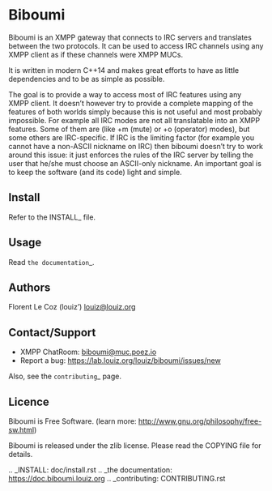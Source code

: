Biboumi
=======

Biboumi is an XMPP gateway that connects to IRC servers and translates
between the two protocols. It can be used to access IRC channels using any
XMPP client as if these channels were XMPP MUCs.

It is written in modern C++14 and makes great efforts to have as little
dependencies and to be as simple as possible.

The goal is to provide a way to access most of IRC features using any XMPP
client.  It doesn’t however try to provide a complete mapping of the
features of both worlds simply because this is not useful and most probably
impossible.  For example all IRC modes are not all translatable into an XMPP
features.  Some of them are (like +m (mute) or +o (operator) modes), but
some others are IRC-specific.  If IRC is the limiting factor (for example
you cannot have a non-ASCII nickname on IRC) then biboumi doesn’t try to
work around this issue: it just enforces the rules of the IRC server by
telling the user that he/she must choose an ASCII-only nickname.  An
important goal is to keep the software (and its code) light and simple.


Install
-------
Refer to the INSTALL_ file.


Usage
-----
Read `the documentation`_.


Authors
-------
Florent Le Coz (louiz’) <louiz@louiz.org>


Contact/Support
---------------
* XMPP ChatRoom: biboumi@muc.poez.io
* Report a bug:  https://lab.louiz.org/louiz/biboumi/issues/new

Also, see the `contributing`_ page.


Licence
-------
Biboumi is Free Software.
(learn more: http://www.gnu.org/philosophy/free-sw.html)

Biboumi is released under the zlib license.
Please read the COPYING file for details.

.. _INSTALL: doc/install.rst
.. _the documentation: https://doc.biboumi.louiz.org
.. _contributing: CONTRIBUTING.rst
